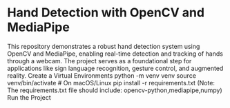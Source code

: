 # Hand Detection with OpenCV and MediaPipe 
 This repository demonstrates a robust hand detection system using OpenCV and MediaPipe, enabling real-time detection and tracking of hands through a webcam. The project serves as a foundational step for applications like sign language recognition, gesture control, and augmented reality.
Create a Virtual Environments 
python -m venv venv
source venv/bin/activate   # On macOS/Linux
pip install -r requirements.txt (Note: The requirements.txt file should include: opencv-python,mediapipe,numpy)
Run the Project
